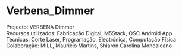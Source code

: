 # Verbena_Dimmer

Projecto:
VERBENA Dimmer  
Recursos utilizados:
Fabricação Digital, M5Stack, OSC Android App  
Técnicas:
Corte Laser, Programação, Electrónica, Computação Física  
Colaboração:
MILL, Mauricio Martins, Shiaron Carolina Moncaleano
 

